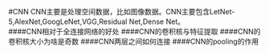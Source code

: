 #CNN
CNN主要是处理空间数据，比如图像数据。CNN主要包含LetNet-5,AlexNet,GoogLeNet,VGG,Residual Net,Dense Net。  
####CNN相对于全连接网络的好处
####CNN的卷积核与特征提取
####CNN的卷积核大小为啥是奇数
####CNN两层之间如何连接
####CNN的pooling的作用